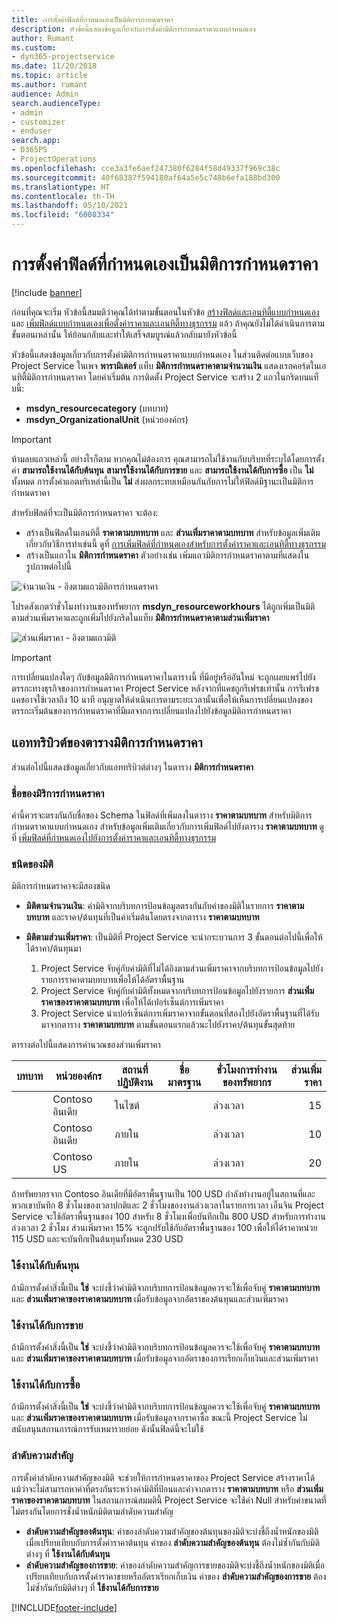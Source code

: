 ```yaml
---
title: การตั้งค่าฟิลด์ที่กำหนดเองเป็นมิติการกำหนดราคา
description: หัวข้อนี้แสดงข้อมูลเกี่ยวกับการตั้งค่ามิติการกำหนดราคาแบบกำหนดเอง
author: Rumant
ms.custom:
- dyn365-projectservice
ms.date: 11/20/2018
ms.topic: article
ms.author: rumant
audience: Admin
search.audienceType:
- admin
- customizer
- enduser
search.app:
- D365PS
- ProjectOperations
ms.openlocfilehash: cce3a3fe6aef247380f6284f58d49337f969c38c
ms.sourcegitcommit: 40f68387f594180af64a5e5c748b6efa188bd300
ms.translationtype: HT
ms.contentlocale: th-TH
ms.lasthandoff: 05/10/2021
ms.locfileid: "6008334"
---
```

# <a name="setting-up-custom-fields-as-pricing-dimensions"></a>การตั้งค่าฟิลด์ที่กำหนดเองเป็นมิติการกำหนดราคา 

[!include [banner](../includes/psa-now-project-operations.md)]

ก่อนที่คุณจะเริ่ม หัวข้อนี้สมมติว่าคุณได้ทำตามขั้นตอนในหัวข้อ [สร้างฟิลด์และเอนทิตี้แบบกำหนดเอง](create-custom-fields-entities.md) และ [เพิ่มฟิลด์แบบกำหนดเองเพื่อตั้งค่าราคาและเอนทิตี้ทางธุรกรรม](field-references.md) แล้ว ถ้าคุณยังไม่ได้ดำเนินการตามขั้นตอนเหล่านั้น ให้ย้อนกลับและทำให้เสร็จสมบูรณ์แล้วกลับมายังหัวข้อนี้ 

หัวข้อนี้แสดงข้อมูลเกี่ยวกับการตั้งค่ามิติการกำหนดราคาแบบกำหนดเอง ในส่วนติดต่อแบบเว็บของ Project Service ในเพจ **พารามิเตอร์** แท็บ **มิติการกำหนดราคาตามจำนวนเงิน** แสดงเรกคอร์ดในเอนทิตี้มิติการกำหนดราคา โดยค่าเริ่มต้น การติดตั้ง Project Service จะสร้าง 2 แถวในกริดบนแท็บนี้:

- **msdyn_resourcecategory** (บทบาท)
- **msdyn_OrganizationalUnit** (หน่วยองค์กร)

> [!IMPORTANT]
> ห้ามลบแถวเหล่านี้ อย่างไรก็ตาม หากคุณไม่ต้องการ คุณสามารถไม่ใช้งานกับบริบทที่ระบุได้โดยการตั้งค่า **สามารถใช้งานได้กับต้นทุน** **สามารใช้งานได้กับการขาย** และ **สามารถใช้งานได้กับการซื้อ** เป็น **ไม่** ทั้งหมด การตั้งค่าแอตทริเหล่านี้เป็น **ไม่** ส่งผลกระทบเหมือนกันกับการไม่ให้ฟิลด์มีฐานะเป็นมิติการกำหนดราคา

สำหรับฟิลด์ที่จะเป็นมิติการกำหนดราคา จะต้อง:

- สร้างเป็นฟิลด์ในเอนทิตี้ **ราคาตามบททบาท** และ **ส่วนเพิ่มราคาตามบทบาท** สำหรับข้อมูลเพิ่มเติมเกี่ยวกับวิธีการทำเช่นนี้ ดูที่ [การเพิ่มฟิลด์ที่กำหนดเองสำหรับการตั้งค่าราคาและเอนทิตี้ทางธุรกรรม](field-references.md)
- สร้างเป็นแถวใน **มิติการกำหนดราคา** ตัวอย่างเช่น เพิ่มแถวมิติการกำหนดราคาตามที่แสดงในรูปภาพต่อไปนี้ 

![จำนวนเงิน - อิงตามแถวมิติการกำหนดราคา](media/Amt-based-PD.png)

โปรดสังเกตว่าชั่วโมงทำงานของทรัพยากร **msdyn_resourceworkhours** ได้ถูกเพิ่มเป็นมิติตามส่วนเพิ่มราคาและถูกเพิ่มไปยังกริดในแท็บ **มิติการกำหนดราคาตามส่วนเพิ่มราคา**

![ส่วนเพิ่มราคา - อิงตามแถวมิติ](media/Markup-based-PD.png)

> [!IMPORTANT]
> การเปลี่ยนแปลงใดๆ กับข้อมูลมิติการกำหนดราคาในตารางนี้ ที่มีอยู่หรืออันใหม่ จะถูกเผยแพร่ไปยังตรรกะทางธุรกิจของการกำหนดราคา Project Service หลังจากที่แคชถูกรีเฟรชเท่านั้น การรีเฟรชแคชอาจใช้เวลาถึง 10 นาที อนุญาตให้ดำเนินการตามระยะเวลานั้นเพื่อให้เห็นการเปลี่ยนแปลงของตรรกะเริ่มต้นของการกำหนดราคาที่มีผลจากการเปลี่ยนแปลงไปยังข้อมูลมิติการกำหนดราคา


## <a name="attributes-of-the-pricing-dimensions-table"></a>แอททริบิวต์ของตารางมิติการกำหนดราคา
ส่วนต่อไปนี้แสดงข้อมูลเกี่ยวกับแอททริบิวต์ต่างๆ ในตาราง **มิติการกำหนดราคา**

### <a name="pricing-dimension-name"></a>ชื่อของมิริการกำหนดราคา
ค่านี้ควรจะตรงกันกับชื่อของ Schema ในฟิลด์ที่เพิ่มลงในตาราง **ราคาตามบทบาท** สำหรับมิติการกำหนดราคาแบบกำหนดเอง สำหรับข้อมูลเพิ่มเติมเกี่ยวกับการเพิ่มฟิลด์ไปยังตาราง **ราคาตามบทบาท** ดูที่ [เพิ่มฟิลด์ที่กำหนดเองไปยังการตั้งค่าราคาและเอนทิตี้ทางธุรกรรม](field-references.md)

### <a name="type-of-dimension"></a>ชนิดของมิติ
มิติการกำหนดราคาจะมีสองชนิด
  
  - **มิติตามจำนวนเงิน**: ค่ามิติจากบริบทการป้อนข้อมูลตรงกันกับค่าของมิติในรายการ **ราคาตามบทบาท** และราคา/ต้นทุนที่เป็นค่าเริ่มต้นโดยตรงจากตาราง **ราคาตามบทบาท**
  - **มิติตามส่วนเพิ่มราคา**: เป็นมิติที่ Project Service จะนำกระบวนการ 3 ขั้นตอนต่อไปนี้เพื่อให้ได้ราคา/ต้นทุนมา
 
    1. Project Service จับคู่กับค่ามิติที่ไม่ได้อิงตามส่วนเพิ่มราคาจากบริบทการป้อนข้อมูลไปยังรายการราคาตามบทบาทเพื่อให้ได้อัตราพื้นฐาน
    2. Project Service จับคู่กับค่ามิติทั้งหมดจากบริบทการป้อนข้อมูลไปยังรายการ **ส่วนเพิ่มราคาของราคาตามบทบาท** เพื่อให้ได้เปอร์เซ็นต์การเพิ่มราคา
    3. Project Service นำเปอร์เซ็นต์การเพิ่มราคาจากขั้นตอนที่สองไปยังอัตราพื้นฐานที่ได้รับมาจากตาราง **ราคาตามบทบาท** ตามขั้นตอนแรกแล้วนะไปยังราคา/ต้นทุนขั้นสุดท้าย
   
   ตารางต่อไปนี้แสดงการคำนวณของส่วนเพิ่มราคา
  
| บทบาท        | หน่วยองค์กร    |สถานที่ปฏิบัติงาน      |ชื่อมาตรฐาน      |ชั่วโมงการทำงานของทรัพยากร      |  ส่วนเพิ่มราคา|
| ------------|-------------|-------------------|--------------------|-------------------------|--------:|
|             | Contoso อินเดีย|ในไซต์            |                    |ล่วงเวลา                 |15     |
|             | Contoso อินเดีย|ภายใน             |                    |ล่วงเวลา                 |10     |
|             | Contoso US   |ภายใน             |                    |ล่วงเวลา                 |20     |


ถ้าทรัพยากรจาก Contoso อินเดียที่มีอัตราพื้นฐานเป็น 100 USD กำลังทำงานอยู่ในสถานที่และพวกเขาบันทึก 8 ชั่วโมงของเวลาปกติและ 2 ชั่วโมงของงานล่วงเวลาในรายการเวลา เอ็นจิน Project Service จะใช้อัตราพื้นฐานของ 100 สำหรับ 8 ชั่วโมงเพื่อบันทึกเป็น 800 USD สำหรับการทำงานล่วงเวลา 2 ชั่วโมง ส่วนเพิ่มราคา 15% จะถูกปรับใช้กับอัตราพื้นฐานของ 100 เพื่อให้ได้ราคาหน่วย 115 USD และจะบันทึกเป็นต้นทุนทั้งหมด 230 USD

### <a name="applicable-to-cost"></a>ใช้งานได้กับต้นทุน 
ถ้ามีการตั้งค่าสิ่งนี้เป็น **ใช่** จะบ่งชี้ว่าค่ามิติจากบริบทการป้อนข้อมูลควรจะใช้เพื่อจับคู่ **ราคาตามบทบาท** และ **ส่วนเพิ่มราคาของราคาตามบทบาท** เมื่อรับข้อมูลจากอัตราของต้นทุนและส่วนเพิ่มราคา

### <a name="applicable-to-sales"></a>ใช้งานได้กับการขาย
ถ้ามีการตั้งค่าสิ่งนี้เป็น **ใช่** จะบ่งชี้ว่าค่ามิติจากบริบทการป้อนข้อมูลควรจะใช้เพื่อจับคู่ **ราคาตามบทบาท** และ **ส่วนเพิ่มราคาของราคาตามบทบาท** เมื่อรับข้อมูลจากอัตราของการเรียกเก็บเงินและส่วนเพิ่มราคา

### <a name="applicable-to-purchase"></a>ใช้งานได้กับการซื้อ
ถ้ามีการตั้งค่าสิ่งนี้เป็น **ใช่** จะบ่งชี้ว่าค่ามิติจากบริบทการป้อนข้อมูลควรจะใช้เพื่อจับคู่ **ราคาตามบทบาท** และ **ส่วนเพิ่มราคาของราคาตามบทบาท** เมื่อรับข้อมูลจากราคาซื้อ ขณะนี้ Project Service ไม่สนับสนุนสถานการณ์การรับเหมารายย่อย ดังนั้นฟิลด์นี้จะไม่ใช้ 

### <a name="priority"></a>ลำดับความสำคัญ
การตั้งค่าลำดับความสำคัญของมิติ จะช่วยให้การกำหนดราคาของ Project Service สร้างราคาได้แม้ว่าจะไม่สามารถหาค่าที่ตรงกันระหว่างค่ามิติที่ป้อนและค่าจากตาราง **ราคาตามบทบาท** หรือ **ส่วนเพิ่มราคาของราคาตามบทบาท** ในสถานการณ์สมมตินี้ Project Service จะใช้ค่า Null สำหรับค่าขนาดที่ไม่ตรงกันโดยการชั่งน้ำหนักมิติตามลำดับความสำคัญ

- **ลำดับความสำคัญของต้นทุน**: ค่าของลำดับความสำคัญของต้นทุนของมิติจะบ่งชี้ถึงน้ำหนักของมิติเมื่อเปรียบเทียบกับการตั้งค่าราคาต้นทุน ค่าของ **ลำดับความสำคัญของต้นทุน** ต้องไม่ซ้ำกันกับมิติต่างๆ ที่ **ใช้งานได้กับต้นทุน**
- **ลำดับความสำคัญของการขาย**: ค่าของลำดับความสำคัญการขายของมิติจะบ่งชี้ถึงน้ำหนักของมิติเมื่อเปรียบเทียบกับการตั้งค่าราคาขายหรืออัตราเรียกเก็บเงิน ค่าของ **ลำดับความสำคัญของการขาย** ต้องไม่ซ้ำกันกับมิติต่างๆ ที่ **ใช้งานได้กับการขาย**


[!INCLUDE[footer-include](../includes/footer-banner.md)]